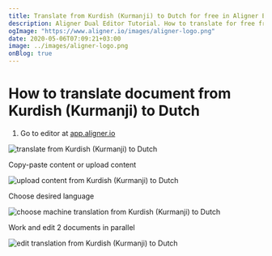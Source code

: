 ```yaml
---
title: Translate from Kurdish (Kurmanji) to Dutch for free in Aligner Editor
description: Aligner Dual Editor Tutorial. How to translate for free from Kurdish (Kurmanji) to Dutch. Aligner is multilingual document management platform. 
ogImage: "https://www.aligner.io/images/aligner-logo.png"
date: 2020-05-06T07:09:21+03:00
image: ../images/aligner-logo.png
onBlog: true
---
```


# How to translate document from Kurdish (Kurmanji) to Dutch

1. Go to editor at [app.aligner.io](https://app.aligner.io "Aligner App web page")

![translate from Kurdish (Kurmanji) to Dutch](../aligner-blank-editor.png "translate from Kurdish (Kurmanji) to Dutch")

Copy-paste content or upload content

![upload content from Kurdish (Kurmanji) to Dutch](../aligner-uploaded-document.png "upload content from Kurdish (Kurmanji) to Dutch")

Choose desired language

![choose machine translation from Kurdish (Kurmanji) to Dutch](../aligner-language-dropdown.png "choose machine translation from Kurdish (Kurmanji) to Dutch")

Work and edit 2 documents in parallel

![edit translation from Kurdish (Kurmanji) to Dutch](../aligner-double-sitded-editor.png "edit translation from Kurdish (Kurmanji) to Dutch")

